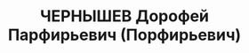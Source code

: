 ---
title: ЧЕРНЫШЕВ Дорофей Парфирьевич (Порфирьевич)
description: "1897 року народження, с. Гродівка Постишевського району Донецької області,\
  \ українець, даних про освіту немає, член ВКП(б). Робітник шахти ім. Рум'янцева.\
  \ Проживав: шахта ім. Рум'янцева Горлівського району Донецької області, технічна\
  \ колонія, буд. №33, кв. 2. \n  Заарештований 22 липня 1937 року. Виїзною сесією\
  \ військової колегії Верховного Суду СРСР у м. Сталіно (м. Донецьк) 3 грудня 1937\
  \ року засуджений до розстрілу з конфіскацією майна. Вирок приведений до виконання\
  \ 3 грудня 1937 року у м. Сталіно (м. Донецьк). \n  Реабілітований у 1957 році."
---